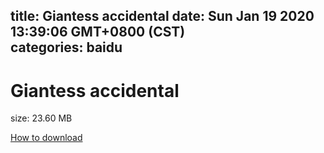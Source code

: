 
title: Giantess accidental
date: Sun Jan 19 2020 13:39:06 GMT+0800 (CST)    
categories: baidu
---

# Giantess accidental
size: 23.60 MB
 
 

[How to download](https://bpcam.bemobtrk.com/go/2ceec3aa-1ca2-46d6-b9ff-aaa5c184517c?jno=893)